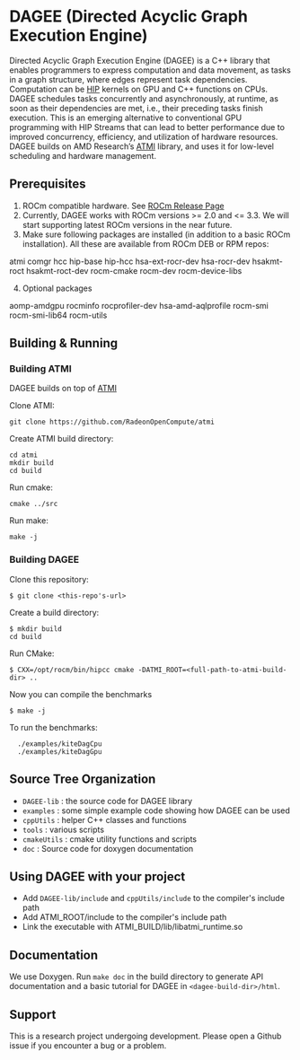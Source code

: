 # DAGEE (Directed Acyclic Graph Execution Engine)

Directed Acyclic Graph Execution Engine (DAGEE) is a C++ library that enables
programmers to express computation and data movement, as tasks in a graph
structure, where edges represent task dependencies. Computation can be
[HIP](https://github.com/ROCm-Developer-Tools/HIP) kernels
on GPU and C++ functions on CPUs. DAGEE schedules tasks concurrently and
asynchronously, at runtime, as soon as their dependencies are met, i.e., their
preceding tasks finish execution. This is an emerging alternative to conventional
GPU programming with HIP Streams that can lead to better performance due to
improved concurrency, efficiency, and utilization of hardware resources. DAGEE
builds on AMD Research’s [ATMI](https://github.com/RadeonOpenCompute/atmi) library, 
and uses it for low-level scheduling and hardware management.

## Prerequisites

1. ROCm compatible hardware. See [ROCm Release Page](https://github.com/RadeonOpenCompute/ROCm#Hardware-and-Software-Support)
2. Currently, DAGEE works with ROCm versions >= 2.0 and <= 3.3. We will start
   supporting latest ROCm versions in the near future.  
3. Make sure following packages are installed (in addition to a basic ROCm installation). All these are available from ROCm DEB or RPM repos:

  atmi
  comgr
  hcc
  hip-base
  hip-hcc
  hsa-ext-rocr-dev
  hsa-rocr-dev
  hsakmt-roct
  hsakmt-roct-dev
  rocm-cmake
  rocm-dev
  rocm-device-libs

4. Optional packages

  aomp-amdgpu
  rocminfo
  rocprofiler-dev
  hsa-amd-aqlprofile
  rocm-smi
  rocm-smi-lib64
  rocm-utils

## Building & Running

### Building ATMI
DAGEE builds on top of [ATMI](https://github.com/RadeonOpenCompute/atmi)

Clone ATMI:

```
git clone https://github.com/RadeonOpenCompute/atmi
```

Create ATMI build directory:

```
cd atmi
mkdir build
cd build

```

Run cmake:

```
cmake ../src
```

Run make:

```
make -j
```


### Building DAGEE

Clone this repository:

```
$ git clone <this-repo's-url>
```

Create a build directory:

```
$ mkdir build 
cd build
```

Run CMake: 

```
$ CXX=/opt/rocm/bin/hipcc cmake -DATMI_ROOT=<full-path-to-atmi-build-dir> ..
```

Now you can compile the benchmarks

```
$ make -j
```

To run the benchmarks: 

```
  ./examples/kiteDagCpu
  ./examples/kiteDagGpu
```

## Source Tree Organization
- `DAGEE-lib`   : the source code for DAGEE library
- `examples`    : some simple example code showing how DAGEE can be used
- `cppUtils`    : helper C++ classes and functions
- `tools`       : various scripts 
- `cmakeUtils`  : cmake utility functions and scripts 
- `doc`         : Source code for doxygen documentation

## Using DAGEE with your project

- Add `DAGEE-lib/include` and `cppUtils/include` to the compiler's include path
- Add ATMI_ROOT/include to the compiler's include path
- Link the executable with ATMI_BUILD/lib/libatmi_runtime.so


## Documentation
We use Doxygen. Run `make doc` in the build directory to generate API documentation and a basic tutorial for DAGEE in `<dagee-build-dir>/html`. 

## Support
This is a research project undergoing development. Please open a Github issue if
you encounter a bug or a problem. 
